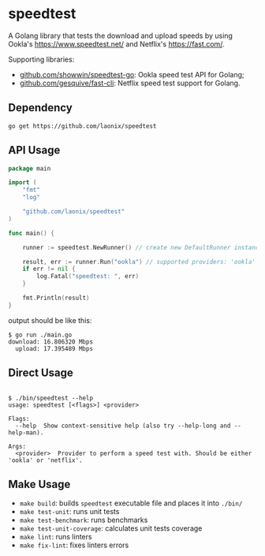# speedtest
A Golang library that tests the download and upload speeds by using Ookla's https://www.speedtest.net/ and Netflix's https://fast.com/.

Supporting libraries:
- [github.com/showwin/speedtest-go](https://github.com/showwin/speedtest-go): Ookla speed test API for Golang;
- [github.com/gesquive/fast-cli](https://github.com/gesquive/fast-cli): Netflix speed test support for Golang.

## Dependency

```
go get https://github.com/laonix/speedtest
```

## API Usage

```go
package main

import (
	"fmt"
	"log"

	"github.com/laonix/speedtest"
)

func main() {

	runner := speedtest.NewRunner() // create new DefaultRunner instance

	result, err := runner.Run("ookla") // supported providers: 'ookla' and 'netflix'
	if err != nil {
		log.Fatal("speedtest: ", err)
	}

	fmt.Println(result)
}
```
output should be like this:

```console
$ go run ./main.go
download: 16.806320 Mbps
  upload: 17.395489 Mbps

```

## Direct Usage
```console

$ ./bin/speedtest --help
usage: speedtest [<flags>] <provider>

Flags:
  --help  Show context-sensitive help (also try --help-long and --help-man).

Args:
  <provider>  Provider to perform a speed test with. Should be either 'ookla' or 'netflix'.

```

## Make Usage
- `make build`: builds `speedtest` executable file and places it into `./bin/`
- `make test-unit`: runs unit tests
- `make test-benchmark`: runs benchmarks
- `make test-unit-coverage`: calculates unit tests coverage
- `make lint`: runs linters
- `make fix-lint`: fixes linters errors
